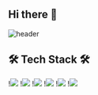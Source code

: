 ## Hi there 👋

<!--
**1123ksd1/1123ksd1** is a ✨ _special_ ✨ repository because its `README.md` (this file) appears on your GitHub profile.

Here are some ideas to get you started:

- 🔭 I’m currently working on ...
- 🌱 I’m currently learning ...
- 👯 I’m looking to collaborate on ...
- 🤔 I’m looking for help with ...
- 💬 Ask me about ...
- 📫 How to reach me: ...
- 😄 Pronouns: ...
- ⚡ Fun fact: ...
-->
![header](https://capsule-render.vercel.app/api?type=Blur&color=auto&height=500&section=header&text=welcome%20&fontSize=100)

## 🛠 Tech Stack 🛠
!<img src="https://img.shields.io/badge/python-3776AB?style=flat&logo=python&logoColor=white"/>
!<img src="https://img.shields.io/badge/c-A8B9CC?style=flat&logo=c&logoColor=white"/>
!<img src="https://img.shields.io/badge/stmicroelectronics-03234B?style=flat&logo=stmicroelectronics&logoColor=white"/>
!<img src="https://img.shields.io/badge/raspberrypi-A22846?style=flat&logo=raspberrypi&logoColor=white"/>
!<img src="https://img.shields.io/badge/opencv-5C3EE8?style=flat&logo=opencv&logoColor=white"/>
!<img src="https://img.shields.io/badge/ATmega-E64A19?style=flat&logo=ATmega&logoColor=white"/>




